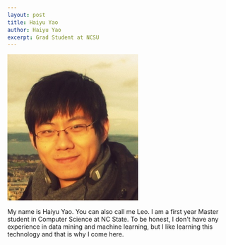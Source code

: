 ```yaml
---
layout: post
title: Haiyu Yao
author: Haiyu Yao
excerpt: Grad Student at NCSU
---
```


![Haiyu Yao](/img/hyao4.jpg)

My name is Haiyu Yao. You can also call me Leo. I am a first year Master student in Computer Science at NC State. To be honest, I don't have any experience in data mining and machine learning, but I like learning this technology and that is why I come here.